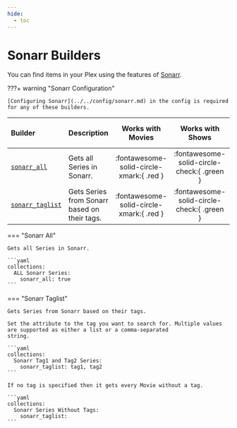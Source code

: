 ```yaml
---
hide:
  - toc
---
```

# Sonarr Builders

You can find items in your Plex using the features of [Sonarr](https://sonarr.tv/).

???+ warning "Sonarr Configuration"

    [Configuring Sonarr](../../config/sonarr.md) in the config is required for any of these builders.

| Builder                           | Description                                  |            Works with Movies             |              Works with Shows              |   Works with Playlists and Custom Sort   |
|:------------------------------------|:---------------------------------------------|:----------------------------------------:|:------------------------------------------:|:----------------------------------------:|
| [`sonarr_all`](#sonarr-all)         | Gets all Series in Sonarr.                   | :fontawesome-solid-circle-xmark:{ .red } | :fontawesome-solid-circle-check:{ .green } | :fontawesome-solid-circle-xmark:{ .red } |
| [`sonarr_taglist`](#sonarr-taglist) | Gets Series from Sonarr based on their tags. | :fontawesome-solid-circle-xmark:{ .red } | :fontawesome-solid-circle-check:{ .green } | :fontawesome-solid-circle-xmark:{ .red } |

=== "Sonarr All"
    
    Gets all Series in Sonarr.
    
    ```yaml
    collections:
      ALL Sonarr Series:
        sonarr_all: true
    ```

=== "Sonarr Taglist"

    Gets Series from Sonarr based on their tags. 
    
    Set the attribute to the tag you want to search for. Multiple values are supported as either a list or a comma-separated 
    string. 
    
    ```yaml
    collections:
      Sonarr Tag1 and Tag2 Series:
        sonarr_taglist: tag1, tag2
    ```
    
    If no tag is specified then it gets every Movie without a tag.
    
    ```yaml
    collections:
      Sonarr Series Without Tags:
        sonarr_taglist: 
    ```